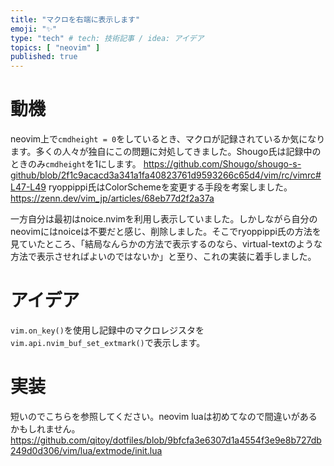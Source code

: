 ```yaml
---
title: "マクロを右端に表示します"
emoji: "✨"
type: "tech" # tech: 技術記事 / idea: アイデア
topics: [ "neovim" ]
published: true
---
```


# 動機

neovim上で`cmdheight = 0`をしているとき、マクロが記録されているか気になります。多くの人々が独自にこの問題に対処してきました。Shougo氏は記録中のときのみ`cmdheight`を1にします。
https://github.com/Shougo/shougo-s-github/blob/2f1c9acacd3a341a1fa40823761d9593266c65d4/vim/rc/vimrc#L47-L49
ryoppippi氏はColorSchemeを変更する手段を考案しました。
https://zenn.dev/vim_jp/articles/68eb77d2f2a37a

一方自分は最初はnoice.nvimを利用し表示していました。しかしながら自分のneovimにはnoiceは不要だと感じ、削除しました。そこでryoppippi氏の方法を見ていたところ、「結局なんらかの方法で表示するのなら、virtual-textのような方法で表示させればよいのではないか」と至り、これの実装に着手しました。

# アイデア

`vim.on_key()`を使用し記録中のマクロレジスタを`vim.api.nvim_buf_set_extmark()`で表示します。

# 実装

短いのでこちらを参照してください。neovim luaは初めてなので間違いがあるかもしれません。
https://github.com/qitoy/dotfiles/blob/9bfcfa3e6307d1a4554f3e9e8b727db249d0d306/vim/lua/extmode/init.lua
